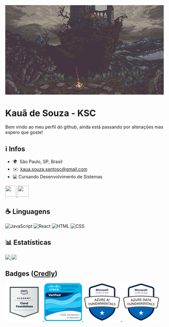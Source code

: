 <img class="hero-banner" src="./src/Hero-banners/dark-souls.gif" style="width: 100" alt="dark-souls gif">

# Kauã de Souza - KSC

Bem vindo ao meu perfil do github, ainda está passando por alterações mas espero que goste!

## ℹ Infos

- 🌍  São Paulo, SP, Brasil
- ✉️  [kaua.souza.santosc@gmail.com](mailto:kaua.souza.santosc@gmail.com)
- 💻 Cursando Desenvolvimento de Sistemas

<div class="socials"> 
  <a href="https://www.github.com/SouzaSantosK" target="_blank" rel="noreferrer">
  <picture>
    <source media="(prefers-color-scheme: dark)" srcset="https://raw.githubusercontent.com/danielcranney/readme-generator/main/public/icons/socials/github-dark.svg" />
    <source media="(prefers-color-scheme: light)" srcset="https://raw.githubusercontent.com/danielcranney/readme-generator/main/public/icons/socials/github.svg" />
    <img src="https://raw.githubusercontent.com/danielcranney/readme-generator/main/public/icons/socials/github.svg" width="35" height="35" />
  </picture>
  </a>
  <a href="https://www.linkedin.com/in/souzasantosk" target="_blank" rel="noreferrer">
  <picture>
    <source media="(prefers-color-scheme: dark)" srcset="https://raw.githubusercontent.com/danielcranney/readme-generator/main/public/icons/socials/linkedin-dark.svg" />
    <source media="(prefers-color-scheme: light)" srcset="https://raw.githubusercontent.com/danielcranney/readme-generator/main/public/icons/socials/linkedin.svg" />
    <img src="https://raw.githubusercontent.com/danielcranney/readme-generator/main/public/icons/socials/linkedin.svg" width="35" height="35" />
  </picture>
  </a>
</div>

## ☕ Linguagens

![JavaScript](https://img.shields.io/badge/JavaScript-F7DF1E.svg?style=for-the-badge&logo=JavaScript&logoColor=black)
![React](https://img.shields.io/badge/React-61DAFB.svg?style=for-the-badge&logo=React&logoColor=black)
![HTML](https://img.shields.io/badge/HTML5-E34F26.svg?style=for-the-badge&logo=HTML5&logoColor=white)
![CSS](https://img.shields.io/badge/CSS3-1572B6.svg?style=for-the-badge&logo=CSS3&logoColor=white)

## 📊 Estatísticas

<div class="stats">
  <a href="#📊-estatísticas">
      <img src="https://github-readme-stats.vercel.app/api/top-langs?username=SouzaSantosK&layout=donut&langs_count=8&theme=github_dark" height="250" />
  </a>
  <a href="#📊-estatísticas">
        <img src="https://github-readme-stats.vercel.app/api?username=SouzaSantosK&theme=github_dark" height="250" />
  </a>
</div>

## Badges (<a href="https://www.credly.com/users/kaua-santos.ab2ae53e" target="_blank" rel="noreferrer">Credly</a>)

<div class="badges-wall">
  <a href="https://www.credly.com/badges/68ef4550-ce38-4229-9009-a1aa447ec09e/public_url" target="_blank" rel="noreferrer">
    <img class="badge" src="./src/Badges/aws-cloud-foundations.png" width="120" height="120"/>
  </a>
  <a href="https://www.credly.com/badges/f94a144e-fdb0-40fb-99df-98de68da9ad6/public_url" target="_blank" rel="noreferrer">
    <img class="badge" src="./src/Badges/ccna-1v7.png" width="120" height="120" />
  </a>
  <a href="https://www.credly.com/badges/e155f75c-a305-4bbb-b5e1-dafc202baedc/public_url" target="_blank" rel="noreferrer">
    <img class="badge" src="./src/Badges/ai-900.png" width="120" height="120" />
  </a>
  <a href="https://www.credly.com/badges/8776ec2c-1300-44ab-8c24-e05b8d5a6255/public_url" target="_blank" rel="noreferrer">
    <img class="badge" src="./src/Badges/dp-900.png" width="120" height="120" />
  </a>
</div>
